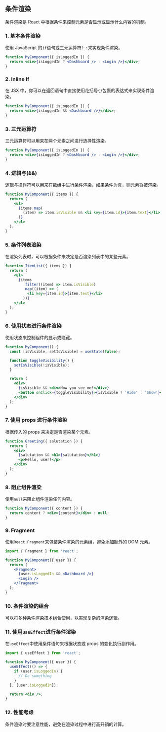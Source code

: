 <!-- @format -->

## 条件渲染

条件渲染是 React 中根据条件来控制元素是否显示或显示什么内容的机制。

### 1. 基本条件渲染

使用 JavaScript 的`if`语句或三元运算符`? :`来实现条件渲染。

```jsx
function MyComponent({ isLoggedIn }) {
  return <div>{isLoggedIn ? <Dashboard /> : <Login />}</div>;
}
```

### 2. Inline If

在 JSX 中，你可以在返回语句中直接使用花括号`{}`包裹的表达式来实现条件渲染。

```jsx
function MyComponent({ isLoggedIn }) {
  return <div>{isLoggedIn && <Dashboard />}</div>;
}
```

### 3. 三元运算符

三元运算符可以用来在两个元素之间进行选择性渲染。

```jsx
function MyComponent({ isLoggedIn }) {
  return <div>{isLoggedIn ? <Dashboard /> : <Login />}</div>;
}
```

### 4. 逻辑与(&&)

逻辑与操作符可以用来在数组中进行条件渲染，如果条件为真，则元素将被渲染。

```jsx
function MyComponent({ items }) {
  return (
    <ul>
      {items.map(
        (item) => item.isVisible && <li key={item.id}>{item.text}</li>
      )}
    </ul>
  );
}
```

### 5. 条件列表渲染

在渲染列表时，可以根据条件来决定是否渲染列表中的某些元素。

```jsx
function ItemList({ items }) {
  return (
    <ul>
      {items
        .filter((item) => item.isVisible)
        .map((item) => (
          <li key={item.id}>{item.text}</li>
        ))}
    </ul>
  );
}
```

### 6. 使用状态进行条件渲染

使用状态来控制组件的显示或隐藏。

```jsx
function MyComponent() {
  const [isVisible, setIsVisible] = useState(false);

  function toggleVisibility() {
    setIsVisible(!isVisible);
  }

  return (
    <div>
      {isVisible && <div>Now you see me!</div>}
      <button onClick={toggleVisibility}>{isVisible ? 'Hide' : 'Show'}</button>
    </div>
  );
}
```

### 7. 使用 props 进行条件渲染

根据传入的 props 来决定是否渲染某个元素。

```jsx
function Greeting({ salutation }) {
  return (
    <div>
      {salutation && <h1>{salutation}</h1>}
      <p>Hello, user!</p>
    </div>
  );
}
```

### 8. 阻止组件渲染

使用`null`来阻止组件渲染任何内容。

```jsx
function MyComponent({ content }) {
  return content ? <div>{content}</div> : null;
}
```

### 9. Fragment

使用`React.Fragment`来包装条件渲染的元素组，避免添加额外的 DOM 元素。

```jsx
import { Fragment } from 'react';

function MyComponent({ user }) {
  return (
    <Fragment>
      {user.isLoggedIn && <Dashboard />}
      <Login />
    </Fragment>
  );
}
```

### 10. 条件渲染的组合

可以将多种条件渲染技术组合使用，以实现复杂的渲染逻辑。

### 11. 使用`useEffect`进行条件渲染

在`useEffect`中使用条件语句来根据状态或 props 的变化执行副作用。

```jsx
import { useEffect } from 'react';

function MyComponent({ user }) {
  useEffect(() => {
    if (user.isLoggedIn) {
      // Do something
    }
  }, [user.isLoggedIn]);

  return <div />;
}
```

### 12. 性能考虑

条件渲染时要注意性能，避免在渲染过程中进行高开销的计算。
